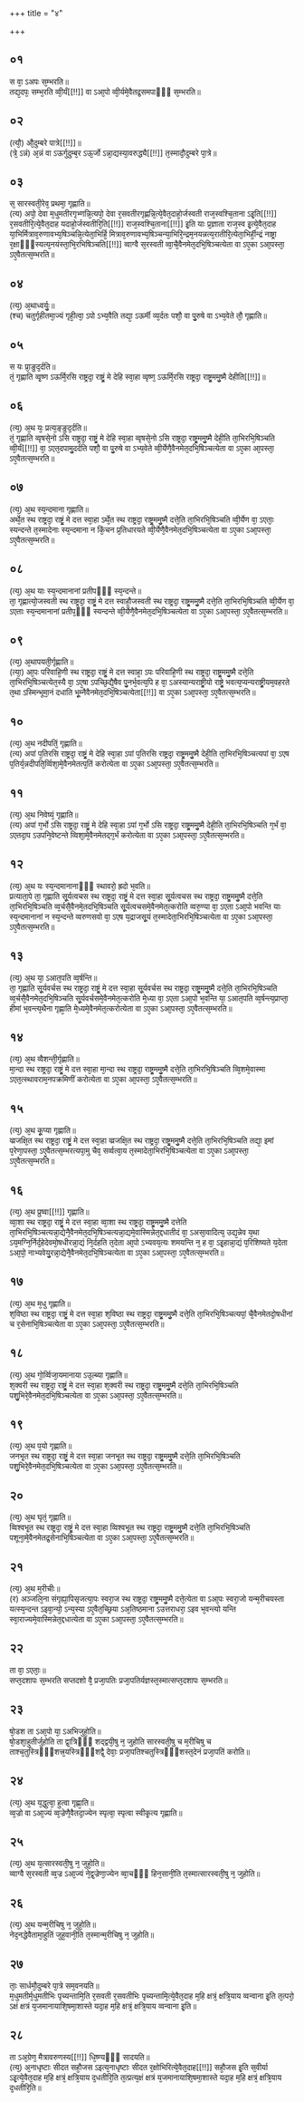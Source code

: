 +++
title = "४"

+++
## ०१
स वा᳘ ऽअपः स᳘म्भरति॥  
तद्य᳘दपः᳘ सम्भ᳘रति व्वी᳘र्यं[[!!]] वा ऽआ᳘पो व्वी᳘र्यमे᳘वैतद्र᳘समपाᳫँ᳭ स᳘म्भरति॥  
## ०२
(त्यौ᳘) औ᳘दुम्बरे पात्रे[[!!]]॥  
(त्रे᳘ ऽन्नं) अ᳘न्नं वा ऽऊर्गुदुम्ब᳘र ऽऊ᳘र्जो ऽन्ना᳘द्यस्या᳘वरुद्ध्यै[[!!]] त᳘स्मादौ᳘दुम्बरे पा᳘त्रे॥  
## ०३
स᳘ सारस्वती᳘रेव᳘ प्रथमा᳘ गृह्णाति॥  
(त्य) अपो᳘ देवा म᳘धुमतीरगृभ्णन्नि᳘त्यपो᳘ देवा र᳘सवतीरगृह्णन्नि᳘त्ये᳘वैत᳘दाहो᳘र्जस्वती राज᳘स्वश्चि᳘ताना ऽइ᳘ति[[!!]] र᳘सवतीरि᳘त्ये᳘वैत᳘दाह यदाहो᳘र्जस्वतीरि᳘ति[[!!]] राज᳘स्वश्चि᳘ताना[[!!]] इ᳘ति याः प्र᳘ज्ञाता राज᳘स्व इ᳘त्ये᳘वैत᳘दाह या᳘भिर्मित्राव᳘रुणावभ्य᳘षिञ्चन्नि᳘त्येता᳘भिर्हि᳘ मित्राव᳘रुणावभ्य᳘षिञ्चन्या᳘भिरि᳘न्द्रम᳘नयन्नत्य᳘रातीरि᳘त्येता᳘भिर्ही᳘न्द्रं नाष्ट्रा र᳘क्षाᳫँ᳭स्यत्य᳘नयंस्ता᳘भि᳘रभिषिञ्चति[[!!]] व्वाग्वै स᳘रस्वती व्वा᳘चै᳘वैनमेत᳘दभि᳘षिञ्चत्येता वा ऽए᳘का ऽआ᳘पस्ता᳘ ऽए᳘वैतत्स᳘म्भरति॥  
## ०४
(त्य᳘) अ᳘थाध्वर्युः᳘॥  
(श्च) चतुर्गृहीतमा᳘ज्यं गृही᳘त्वा᳘ ऽपो ऽभ्य᳘वैति तद्या᳘ ऽऊर्मी व्य᳘र्दतः पशौ᳘ वा पु᳘रुषे वा ऽभ्य᳘वेते तौ᳘ गृह्णाति॥  
## ०५
स यः प्रा᳘ङुद᳘र्दति॥  
तं᳘ गृह्णाति व्वृ᳘ष्ण ऽऊर्मि᳘रसि राष्ट्रदा᳘ राष्ट्रं᳘ मे देहि स्वा᳘हा व्वृष्ण᳘ ऽऊर्मि᳘रसि राष्ट्रदा᳘ राष्ट्र᳘ममु᳘ष्मै देहीति[[!!]]॥  
## ०६
(त्य᳘) अ᳘थ यः᳘ प्रत्य᳘ङ्ङुद᳘र्दति॥  
तं᳘ गृह्णाति व्वृषसे᳘नो ऽसि राष्ट्रदा᳘ राष्ट्रं᳘ मे देहि स्वा᳘हा व्वृषसे᳘नो ऽसि राष्ट्रदा᳘ राष्ट्र᳘ममु᳘ष्मै देही᳘ति ता᳘भिरभि᳘षिञ्चति व्वी᳘र्यं[[!!]] वा᳘ ऽएत᳘दपामु᳘दर्दति पशौ᳘ वा पु᳘रुषे वा ऽभ्य᳘वेते व्वी᳘र्येणै᳘वैनमेत᳘दभि᳘षिञ्चत्येता वा ऽए᳘का आ᳘पस्ता᳘ ऽए᳘वैतत्स᳘म्भरति॥  
## ०७
(त्य᳘) अ᳘थ स्य᳘न्दमाना गृह्णाति॥  
अर्थे᳘त स्थ राष्ट्रदा᳘ राष्ट्रं᳘ मे दत्त स्वा᳘हा ऽर्थे᳘त स्थ राष्ट्रदा᳘ राष्ट्र᳘ममु᳘ष्मै दत्ते᳘ति ता᳘भिरभि᳘षिञ्चति व्वी᳘र्येण वा᳘ ऽएताः᳘ स्यन्दन्ते त᳘स्मादेनाः स्य᳘न्दमाना न किं᳘चन प्र᳘तिधारयते व्वी᳘र्येणै᳘वैनमेत᳘दभि᳘षिञ्चत्येता वा ऽए᳘का ऽआ᳘पस्ता᳘ ऽए᳘वैतत्स᳘म्भरति॥  
## ०८
(त्य᳘) अ᳘थ याः स्य᳘न्दमानानां प्रतीपᳫँ᳭ स्य᳘न्दन्ते॥  
ता᳘ गृह्णात्यो᳘जस्वती स्थ राष्ट्रदा᳘ राष्ट्रं᳘ मे दत्त स्वाहौ᳘जस्वती स्थ राष्ट्रदा᳘ राष्ट्र᳘ममु᳘ष्मै दत्ते᳘ति ता᳘भिरभि᳘षिञ्चति व्वी᳘र्येण वा᳘ ऽएताः स्य᳘न्दमानानां प्रतीप᳘ᳫँ᳭ स्यन्दन्ते व्वी᳘र्येणै᳘वैनमेत᳘दभि᳘षिञ्चत्येता वा ऽए᳘का ऽआ᳘पस्ता᳘ ऽए᳘वैतत्स᳘म्भरति॥  
## ०९
(त्य᳘) अ᳘थापयती᳘र्गृह्णाति॥  
(त्या᳘) आ᳘पः परिवाहि᳘णी स्थ राष्ट्रदा᳘ राष्ट्रं᳘ मे दत्त स्वाहा᳘ ऽपः परिवाहि᳘णी स्थ राष्ट्रदा᳘ राष्ट्र᳘ममु᳘ष्मै दत्ते᳘ति ता᳘भिरभि᳘षिञ्चत्येत᳘स्यै वा᳘ ऽए᳘षा ऽपच्छि᳘द्यै᳘षैव पु᳘नर्भ᳘वत्य᳘पि ह वा᳘ ऽअस्यान्यराष्ट्री᳘यो राष्ट्रे᳘ भवत्य᳘प्यन्यराष्ट्री᳘यम᳘वहरते त᳘था ऽस्मिन्भूमा᳘नं दधाति भू᳘म्नैवैनमेत᳘दभि᳘षिञ्चत्येता[[!!]] वा ऽए᳘का ऽआ᳘पस्ता᳘ ऽए᳘वैतत्स᳘म्भरति॥  
## १०
(त्य᳘) अ᳘थ नदीपतिं᳘ गृह्णाति॥  
(त्य) अपां प᳘तिरसि राष्ट्रदा᳘ राष्ट्रं᳘ मे देहि स्वा᳘हा ऽपां प᳘तिरसि राष्ट्रदा᳘ राष्ट्र᳘ममु᳘ष्मै देही᳘ति ता᳘भिरभि᳘षिञ्चत्यपां वा᳘ ऽएष प᳘तिर्य᳘न्नदीपति᳘र्व्विशा᳘मे᳘वैनमेतत्प᳘तिं करोत्येता वा ऽए᳘का ऽआ᳘पस्ता᳘ ऽए᳘वैतत्स᳘म्भरति॥  
## ११
(त्य᳘) अ᳘थ निवेष्यं᳘ गृह्णाति॥  
(त्य) अपां ग᳘र्भो ऽसि राष्ट्रदा᳘ राष्ट्रं᳘ मे देहि स्वा᳘हा ऽपां ग᳘र्भो ऽसि राष्ट्रदा᳘ राष्ट्र᳘ममु᳘ष्मै देही᳘ति ता᳘भिरभि᳘षिञ्चति ग᳘र्भं वा᳘ ऽएतदा᳘प ऽउपनि᳘वेष्टन्ते व्विशा᳘मे᳘वैनमेतद्ग᳘र्भं करोत्येता वा ऽए᳘का ऽआ᳘पस्ता᳘ ऽए᳘वैतत्स᳘म्भरति॥  
## १२
(त्य᳘) अ᳘थ यः स्य᳘न्दमानानाᳫँ᳭ स्थावरो᳘ ह्रदो भ᳘वति॥  
प्रत्याता᳘पे ता᳘ गृह्णाति सू᳘र्यत्वचस स्थ राष्ट्रदा᳘ राष्ट्रं᳘ मे दत्त स्वा᳘हा सू᳘र्यत्वचस स्थ राष्ट्रदा᳘ राष्ट्र᳘ममु᳘ष्मै दत्ते᳘ति ता᳘भिरभि᳘षिञ्चति व्व᳘र्चसै᳘वैनमे᳘तदभि᳘षिञ्चति सू᳘र्यत्वचसमे᳘वैनमेत᳘त्करोति व्वरु᳘ण्या वा᳘ ऽएता ऽआ᳘पो भवन्ति याः स्य᳘न्दमानानां न स्य᳘न्दन्ते व्वरुणसवो वा᳘ ऽएष य᳘द्राजसू᳘यं त᳘स्मादेता᳘भिरभि᳘षिञ्चत्येता वा ऽए᳘का ऽआ᳘पस्ता᳘ ऽए᳘वैतत्स᳘म्भरति॥  
## १३ 
(त्य᳘) अ᳘थ या᳘ ऽआत᳘पति व्व᳘र्षन्ति॥  
ता᳘ गृह्णाति सू᳘र्यवर्चस स्थ राष्ट्रदा᳘ राष्ट्रं᳘ मे दत्त स्वा᳘हा सू᳘र्यवर्चस स्थ राष्ट्रदा᳘ राष्ट्र᳘ममु᳘ष्मै दत्ते᳘ति ता᳘भिरभि᳘षिञ्चति व्व᳘र्चसै᳘वैनमेत᳘दभि᳘षिञ्चति सू᳘र्यवर्चसमे᳘वैनमेत᳘त्करोति मे᳘ध्या वा᳘ ऽएता ऽआ᳘पो भ᳘वन्ति या᳘ ऽआत᳘पति व्व᳘र्षन्त्य᳘प्राप्ता᳘ हीमां भ᳘वन्त्य᳘थैना गृह्णा᳘ति मे᳘ध्यमे᳘वैनमेत᳘त्करोत्येता वा ऽए᳘का ऽआ᳘पस्ता᳘ ऽए᳘वैतत्स᳘म्भरति॥  
## १४
(त्य᳘) अ᳘थ व्वैशन्ती᳘र्गृह्णाति॥  
मा᳘न्दा स्थ राष्ट्रदा᳘ राष्ट्रं᳘ मे दत्त स्वा᳘हा मा᳘न्दा स्थ राष्ट्रदा᳘ राष्ट्र᳘ममु᳘ष्मै दत्ते᳘ति ता᳘भिरभि᳘षिञ्चति व्वि᳘शमे᳘वास्मा ऽएत᳘त्स्थावराम᳘नपक्रमिणीं करोत्येता वा ऽए᳘का आ᳘पस्ता᳘ ऽए᳘वैतत्स᳘म्भरति॥  
## १५
(त्य᳘) अ᳘थ कू᳘प्या गृह्णाति॥  
व्व्रजक्षि᳘त स्थ राष्ट्रदा᳘ राष्ट्रं᳘ मे दत्त स्वा᳘हा व्व्रजक्षि᳘त स्थ राष्ट्रदा᳘ राष्ट्र᳘ममु᳘ष्मै दत्ते᳘ति ता᳘भिरभि᳘षिञ्चति तद्या᳘ इमां प᳘रेणा᳘पस्ता᳘ ऽए᳘वैतत्स᳘म्भरत्यपा᳘मु चैव᳘ सर्व्वत्वा᳘य त᳘स्मादेता᳘भिरभि᳘षिञ्चत्येता वा ऽए᳘का ऽआ᳘पस्ता᳘ ऽए᳘वैतत्स᳘म्भरति॥  
## १६
(त्य᳘) अ᳘थ प्रुष्वा[[!!]] गृह्णाति॥  
व्वा᳘शा स्थ राष्ट्रदा᳘ राष्ट्रं᳘ मे दत्त स्वा᳘हा व्वा᳘शा स्थ राष्ट्रदा᳘ राष्ट्र᳘ममु᳘ष्मै दत्तेति ता᳘भिरभि᳘षिञ्चत्यन्ना᳘द्येनै᳘वैनमेत᳘दभि᳘षिञ्चत्यन्ना᳘द्यमे᳘वास्मिन्नेत᳘द्दधातीदं वा᳘ ऽअसा᳘वादित्य᳘ उद्य᳘न्नेव य᳘था ऽय᳘मग्नि᳘र्निर्द᳘हेदेवमो᳘षधीरन्ना᳘द्यं नि᳘र्दहति त᳘देता आ᳘पो ऽभ्यवय᳘त्यः शमयन्ति न᳘ ह वा᳘ ऽइ᳘हान्ना᳘द्यं प᳘रिशिष्यते य᳘देता ऽआ᳘पो᳘ नाभ्यवेयु᳘रन्ना᳘द्येनै᳘वैनमेत᳘दभि᳘षिञ्चत्येता वा ऽए᳘का ऽआ᳘पस्ता᳘ ऽए᳘वैतत्स᳘म्भरति॥  
## १७
(त्य᳘) अ᳘थ म᳘धु गृह्णाति॥  
श᳘विष्ठा स्थ राष्ट्रदा᳘ राष्ट्रं᳘ मे दत्त स्वा᳘हा श᳘विष्ठा स्थ राष्ट्रदा᳘ राष्ट्र᳘ममु᳘ष्मै दत्ते᳘ति ता᳘भिरभि᳘षिञ्चत्यपां᳘ चै᳘वैनमेतदो᳘षधीनां च र᳘सेनाभि᳘षिञ्चत्येता वा ऽए᳘का ऽआ᳘पस्ता᳘ ऽए᳘वैतत्स᳘म्भरति॥  
## १८
(त्य᳘) अ᳘थ गो᳘र्व्विजा᳘यमानाया ऽउ᳘ल्ब्या गृह्णाति॥  
श᳘क्वरी स्थ राष्ट्रदा᳘ राष्ट्रं᳘ मे दत्त स्वा᳘हा श᳘क्वरी स्थ राष्ट्रदा᳘ राष्ट्र᳘ममु᳘ष्मै दत्ते᳘ति ता᳘भिरभि᳘षिञ्चति पशु᳘भिरे᳘वैनमेत᳘दभि᳘षिञ्चत्येता वा ऽए᳘का ऽआ᳘पस्ता᳘ ऽए᳘वैतत्स᳘म्भरति॥  
## १९
(त्य᳘) अ᳘थ प᳘यो गृह्णाति॥  
जनभृ᳘त स्थ राष्ट्रदा᳘ राष्ट्रं᳘ मे दत्त स्वा᳘हा जनभृ᳘त स्थ राष्ट्रदा᳘ राष्ट्र᳘ममु᳘ष्मै दत्ते᳘ति ता᳘भिरभि᳘षिञ्चति पशु᳘भिरे᳘वैनमेत᳘दभि᳘षिञ्चत्येता वा ऽए᳘का ऽआ᳘पस्ता᳘ ऽए᳘वैतत्स᳘म्भरति॥  
## २०
(त्य᳘) अ᳘थ घृतं᳘ गृह्णाति॥  
व्विश्वभृ᳘त स्थ राष्ट्रदा᳘ राष्ट्रं᳘ मे दत्त स्वा᳘हा व्विश्वभृ᳘त स्थ राष्ट्रदा᳘ राष्ट्र᳘ममु᳘ष्मै दत्ते᳘ति ता᳘भिरभि᳘षिञ्चति पशूना᳘मे᳘वैनमेतद्र᳘सेनाभि᳘षिञ्चत्येता वा ऽए᳘का ऽआ᳘पस्ता᳘ ऽए᳘वैतत्स᳘म्भरति॥  
## २१
(त्य᳘) अ᳘थ म᳘रीचीः॥  
(र) अञ्जलि᳘ना संगृह्या᳘पिसृजत्या᳘पः स्वरा᳘ज स्थ राष्ट्रदा᳘ राष्ट्र᳘ममु᳘ष्मै दत्ते᳘त्येता वा ऽआ᳘पः स्वरा᳘जो यन्म᳘रीचयस्ता यत्स्य᳘न्दन्त ऽइवा᳘न्यो᳘ ऽन्य᳘स्या ऽए᳘वैत᳘च्छ्रिया ऽअ᳘तिष्ठमाना ऽउत्तराधरा᳘ ऽइव भ᳘वन्त्यो यन्ति स्वा᳘राज्यमे᳘वास्मिन्नेत᳘द्दधात्येता वा ऽए᳘का ऽआ᳘पस्ता᳘ ऽए᳘वैतत्स᳘म्भरति॥  
## २२
ता वा᳘ ऽएताः᳘॥  
सप्त᳘दशापः स᳘म्भरति सप्तदशो वै᳘ प्रजा᳘पतिः प्रजा᳘पतिर्यज्ञस्त᳘स्मात्सप्त᳘दशापः स᳘म्भरति॥  
## २३
षो᳘डश ता ऽआ᳘पो या᳘ ऽअभिजुहो᳘ति॥  
षो᳘डशा᳘हुतीर्जुहोति ता द्वा᳘त्रिᳫँ᳭ शद्द्वयी᳘षु न᳘ जुहोति सारस्वती᳘षु च म᳘रीचिषु च ताश्च᳘तुस्त्रिᳫँ᳭शत्त्र᳘यस्त्रिᳫँ᳭शद्वै᳘ देवाः᳘ प्रजा᳘पतिश्चतुस्त्रिᳫँ᳭शस्त᳘देनं प्रजा᳘पतिं करोति॥  
## २४
(त्य᳘) अ᳘थ य᳘द्धुत्वा᳘ हुत्वा गृह्णा᳘ति॥  
व्व᳘ज्रो वा ऽआ᳘ज्यं व्व᳘ज्रेणै᳘वैतदा᳘ज्येन स्पृत्वा᳘ स्पृत्वा स्वीकृ᳘त्य गृह्णाति॥  
## २५
(त्य᳘) अ᳘थ य᳘त्सारस्वती᳘षु न᳘ जुहो᳘ति॥  
व्वाग्वै स᳘रस्वती व्व᳘ज्र ऽआ᳘ज्यं ने᳘द्व᳘ज्रेणा᳘ज्येन व्वा᳘चᳫँ᳭ हिन᳘सानी᳘ति त᳘स्मात्सारस्वती᳘षु न᳘ जुहोति॥  
## २६
(त्य᳘) अ᳘थ यन्म᳘रीचिषु न᳘ जुहो᳘ति॥  
नेद᳘नद्धेवैतामा᳘हुतिं जुह᳘वानी᳘ति त᳘स्मान्म᳘रीचिषु न᳘ जुहोति॥  
## २७
ताः᳘ सार्धमौ᳘दुम्बरे पा᳘त्रे सम᳘वनयति॥  
म᳘धुमतीर्म᳘धुमतीभिः पृच्यन्तामि᳘ति र᳘सवती र᳘सवतीभिः पृच्यन्तामि᳘त्ये᳘वैत᳘दाह म᳘हि क्षत्रं᳘ क्षत्रि᳘याय व्वन्वाना इ᳘ति त᳘त्परो᳘ ऽक्षं क्षत्रं य᳘जमानायाशि᳘षमा᳘शास्ते यदा᳘ह म᳘हि क्षत्रं᳘ क्षत्रि᳘याय व्वन्वाना इ᳘ति॥  
## २८
ता ऽअ᳘ग्रेण᳘ मैत्रावरुणस्य[[!!]] धि᳘ष्ण्यᳫँ᳭ सादयति॥  
(त्य᳘) अ᳘नाधृष्टाः सीदत सहौ᳘जस ऽइत्य᳘नाधृष्टाः सीदत र᳘क्षोभिरित्ये᳘वैत᳘दाह[[!!]] सहौ᳘जस इ᳘ति स᳘वीर्या ऽइ᳘त्ये᳘वैत᳘दाह म᳘हि क्षत्रं᳘ क्षत्रि᳘याय द᳘धतीरि᳘ति त᳘त्प्रत्य᳘क्षं क्षत्रं य᳘जमानायाशि᳘षमा᳘शास्ते यदा᳘ह म᳘हि क्षत्रं᳘ क्षत्रि᳘याय द᳘धतीरि᳘ति॥  
